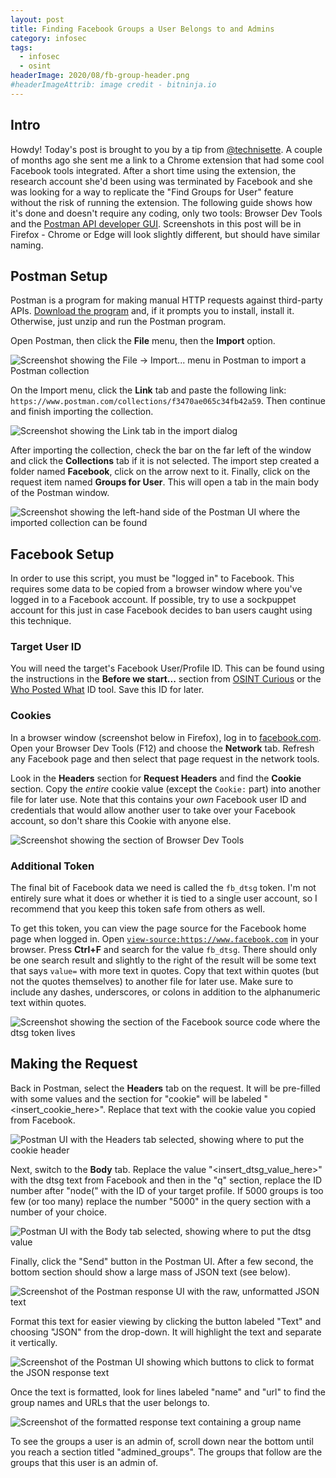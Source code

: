 ```yaml
---
layout: post
title: Finding Facebook Groups a User Belongs to and Admins
category: infosec
tags:
  - infosec
  - osint
headerImage: 2020/08/fb-group-header.png
#headerImageAttrib: image credit - bitninja.io
---
```


## Intro

Howdy! Today's post is brought to you by a tip from
[@technisette](https://twitter.com/technisette). A couple of months ago she
sent me a link to a Chrome extension that had some cool Facebook tools
integrated. After a short time using the extension, the research account she'd
been using was terminated by Facebook and she was looking for a way to
replicate the "Find Groups for User" feature without the risk of running the
extension. The following guide shows how it's done and doesn't require any
coding, only two tools: Browser Dev Tools and the [Postman API developer
GUI](https://www.postman.com/). Screenshots in this post will be in Firefox -
Chrome or Edge will look slightly different, but should have similar naming.

## Postman Setup

Postman is a program for making manual HTTP requests against third-party APIs.
[Download the program](https://www.postman.com/downloads/) and, if it prompts
you to install, install it. Otherwise, just unzip and run the Postman program.

Open Postman, then click the **File** menu, then the **Import** option.

![Screenshot showing the File -> Import... menu in Postman to import a Postman collection](/images/2020/08/import-collection-menu.png)

On the Import menu, click the **Link** tab and paste the following link:
`https://www.postman.com/collections/f3470ae065c34fb42a59`. Then continue and
finish importing the collection.

![Screenshot showing the Link tab in the import dialog](/images/2020/08/import-collection-link.png)

After importing the collection, check the bar on the far left of the window and
click the **Collections** tab if it is not selected. The import step created a
folder named **Facebook**, click on the arrow next to it. Finally, click on the
request item named **Groups for User**. This will open a tab in the main body
of the Postman window.

![Screenshot showing the left-hand side of the Postman UI where the imported collection can be found](/images/2020/08/open-request.png)

## Facebook Setup

In order to use this script, you must be "logged in" to Facebook. This requires
some data to be copied from a browser window where you've logged in to a
Facebook account. If possible, try to use a sockpuppet account for this just in
case Facebook decides to ban users caught using this technique.

### Target User ID

You will need the target's Facebook User/Profile ID. This can be found using
the instructions in the **Before we start...** section from [OSINT
Curious](https://osintcurio.us/2019/08/22/the-new-facebook-graph-search-part-1/)
or the [Who Posted What](https://whopostedwhat.com/) ID tool. Save this ID for
later.

### Cookies

In a browser window (screenshot below in Firefox), log in to
[facebook.com](https://www.facebook.com). Open your Browser Dev Tools (F12) and
choose the **Network** tab. Refresh any Facebook page and then select that page
request in the network tools.

Look in the **Headers** section for **Request Headers** and find the **Cookie**
section. Copy the *entire* cookie value (except the `Cookie:` part) into
another file for later use. Note that this contains your *own* Facebook user ID
and credentials that would allow another user to take over your Facebook
account, so don't share this Cookie with anyone else.

![Screenshot showing the section of Browser Dev Tools](/images/2020/08/copy-cookie.png)

### Additional Token

The final bit of Facebook data we need is called the `fb_dtsg` token. I'm not
entirely sure what it does or whether it is tied to a single user account, so I
recommend that you keep this token safe from others as well.

To get this token, you can view the page source for the Facebook home page when
logged in. Open
[`view-source:https://www.facebook.com`](view-source:https://www.facebook.com)
in your browser. Press **Ctrl+F** and search for the value `fb_dtsg`. There
should only be one search result and slightly to the right of the result will
be some text that says `value=` with more text in quotes. Copy that text within
quotes (but not the quotes themselves) to another file for later use. Make sure
to include any dashes, underscores, or colons in addition to the alphanumeric
text within quotes.

![Screenshot showing the section of the Facebook source code where the dtsg token lives](/images/2020/08/copy-dtsg.png)

## Making the Request

Back in Postman, select the **Headers** tab on the request. It will be
pre-filled with some values and the section for "cookie" will be labeled
"<insert_cookie_here>". Replace that text with the cookie value you copied from
Facebook.

![Postman UI with the Headers tab selected, showing where to put the cookie header](/images/2020/08/edit-cookie-header.png)

Next, switch to the **Body** tab. Replace the value "<insert_dtsg_value_here>"
with the dtsg text from Facebook and then in the "q" section, replace the ID
number after "node(" with the ID of your target profile. If 5000 groups is too
few (or too many) replace the number "5000" in the query section with a number
of your choice.

![Postman UI with the Body tab selected, showing where to put the dtsg value](/images/2020/08/edit-body.png)

Finally, click the "Send" button in the Postman UI. After a few second, the
bottom section should show a large mass of JSON text (see below).

![Screenshot of the Postman response UI with the raw, unformatted JSON text](/images/2020/08/json-text.png)

Format this text for easier viewing by clicking the button labeled "Text" and
choosing "JSON" from the drop-down. It will highlight the text and separate it
vertically.

![Screenshot of the Postman UI showing which buttons to click to format the JSON response text](/images/2020/08/format-json.png)

Once the text is formatted, look for lines labeled "name" and "url" to find the
group names and URLs that the user belongs to.

![Screenshot of the formatted response text containing a group name](/images/2020/08/group-data.png)

To see the groups a user is an admin of, scroll down near the bottom until you
reach a section titled "admined_groups". The groups that follow are the groups
that this user is an admin of.